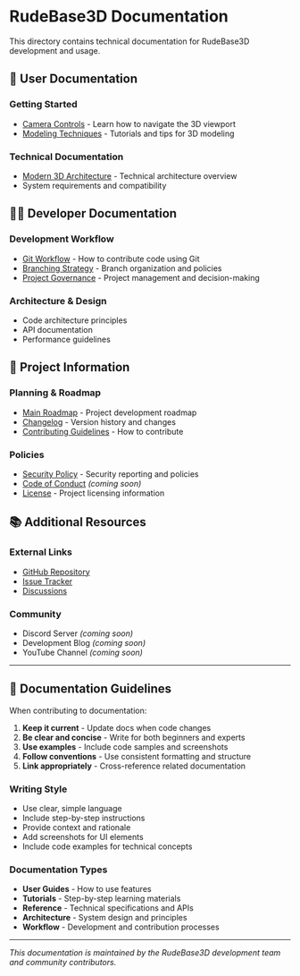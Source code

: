 # RudeBase3D Documentation

This directory contains technical documentation for RudeBase3D development and usage.

## 📖 User Documentation

### Getting Started
- [Camera Controls](CAMERA_CONTROLS.md) - Learn how to navigate the 3D viewport
- [Modeling Techniques](modelingtechniques.md) - Tutorials and tips for 3D modeling

### Technical Documentation
- [Modern 3D Architecture](MODERN_3D_ARCHITECTURE.md) - Technical architecture overview
- System requirements and compatibility

## 👨‍💻 Developer Documentation

### Development Workflow
- [Git Workflow](GIT_WORKFLOW.md) - How to contribute code using Git
- [Branching Strategy](BRANCHING_STRATEGY.md) - Branch organization and policies
- [Project Governance](GOVERNANCE.md) - Project management and decision-making

### Architecture & Design
- Code architecture principles
- API documentation
- Performance guidelines

## 🚀 Project Information

### Planning & Roadmap
- [Main Roadmap](../ROADMAP.md) - Project development roadmap
- [Changelog](../CHANGELOG.md) - Version history and changes
- [Contributing Guidelines](../CONTRIBUTING.md) - How to contribute

### Policies
- [Security Policy](../SECURITY.md) - Security reporting and policies
- [Code of Conduct](../CODE_OF_CONDUCT.md) *(coming soon)*
- [License](../LICENSE) - Project licensing information

## 📚 Additional Resources

### External Links
- [GitHub Repository](https://github.com/The-No-Hands-company/RudeBase3D)
- [Issue Tracker](https://github.com/The-No-Hands-company/RudeBase3D/issues)
- [Discussions](https://github.com/The-No-Hands-company/RudeBase3D/discussions)

### Community
- Discord Server *(coming soon)*
- Development Blog *(coming soon)*
- YouTube Channel *(coming soon)*

---

## 📝 Documentation Guidelines

When contributing to documentation:

1. **Keep it current** - Update docs when code changes
2. **Be clear and concise** - Write for both beginners and experts
3. **Use examples** - Include code samples and screenshots
4. **Follow conventions** - Use consistent formatting and structure
5. **Link appropriately** - Cross-reference related documentation

### Writing Style
- Use clear, simple language
- Include step-by-step instructions
- Provide context and rationale
- Add screenshots for UI elements
- Include code examples for technical concepts

### Documentation Types
- **User Guides** - How to use features
- **Tutorials** - Step-by-step learning materials
- **Reference** - Technical specifications and APIs
- **Architecture** - System design and principles
- **Workflow** - Development and contribution processes

---

*This documentation is maintained by the RudeBase3D development team and community contributors.*
